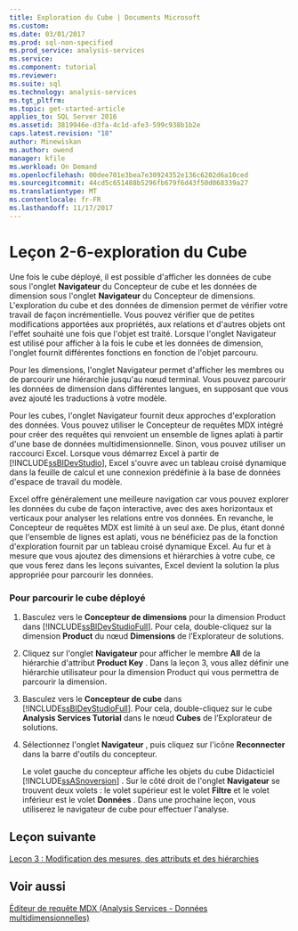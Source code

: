 ```yaml
---
title: Exploration du Cube | Documents Microsoft
ms.custom: 
ms.date: 03/01/2017
ms.prod: sql-non-specified
ms.prod_service: analysis-services
ms.service: 
ms.component: tutorial
ms.reviewer: 
ms.suite: sql
ms.technology: analysis-services
ms.tgt_pltfrm: 
ms.topic: get-started-article
applies_to: SQL Server 2016
ms.assetid: 3819946e-d3fa-4c1d-afe3-599c938b1b2e
caps.latest.revision: "18"
author: Minewiskan
ms.author: owend
manager: kfile
ms.workload: On Demand
ms.openlocfilehash: 00dee701e3bea7e30924352e136c6202d6a10ced
ms.sourcegitcommit: 44cd5c651488b5296fb679f6d43f50d068339a27
ms.translationtype: MT
ms.contentlocale: fr-FR
ms.lasthandoff: 11/17/2017
---
```

# <a name="lesson-2-6---browsing-the-cube"></a>Leçon 2-6-exploration du Cube
Une fois le cube déployé, il est possible d'afficher les données de cube sous l'onglet **Navigateur** du Concepteur de cube et les données de dimension sous l'onglet **Navigateur** du Concepteur de dimensions. L'exploration du cube et des données de dimension permet de vérifier votre travail de façon incrémentielle. Vous pouvez vérifier que de petites modifications apportées aux propriétés, aux relations et d'autres objets ont l'effet souhaité une fois que l'objet est traité. Lorsque l'onglet Navigateur est utilisé pour afficher à la fois le cube et les données de dimension, l'onglet fournit différentes fonctions en fonction de l'objet parcouru.  
  
Pour les dimensions, l'onglet Navigateur permet d'afficher les membres ou de parcourir une hiérarchie jusqu'au nœud terminal. Vous pouvez parcourir les données de dimension dans différentes langues, en supposant que vous avez ajouté les traductions à votre modèle.  
  
Pour les cubes, l'onglet Navigateur fournit deux approches d'exploration des données. Vous pouvez utiliser le Concepteur de requêtes MDX intégré pour créer des requêtes qui renvoient un ensemble de lignes aplati à partir d'une base de données multidimensionnelle. Sinon, vous pouvez utiliser un raccourci Excel. Lorsque vous démarrez Excel à partir de [!INCLUDE[ssBIDevStudio](../includes/ssbidevstudio-md.md)], Excel s'ouvre avec un tableau croisé dynamique dans la feuille de calcul et une connexion prédéfinie à la base de données d'espace de travail du modèle.  
  
Excel offre généralement une meilleure navigation car vous pouvez explorer les données du cube de façon interactive, avec des axes horizontaux et verticaux pour analyser les relations entre vos données. En revanche, le Concepteur de requêtes MDX est limité à un seul axe. De plus, étant donné que l'ensemble de lignes est aplati, vous ne bénéficiez pas de la fonction d'exploration fournit par un tableau croisé dynamique Excel. Au fur et à mesure que vous ajoutez des dimensions et hiérarchies à votre cube, ce que vous ferez dans les leçons suivantes, Excel devient la solution la plus appropriée pour parcourir les données.  
  
### <a name="to-browse-the-deployed-cube"></a>Pour parcourir le cube déployé  
  
1.  Basculez vers le **Concepteur de dimensions** pour la dimension Product dans [!INCLUDE[ssBIDevStudioFull](../includes/ssbidevstudiofull-md.md)]. Pour cela, double-cliquez sur la dimension **Product** du nœud **Dimensions** de l’Explorateur de solutions.  
  
2.  Cliquez sur l'onglet **Navigateur** pour afficher le membre **All** de la hiérarchie d'attribut **Product Key** . Dans la leçon 3, vous allez définir une hiérarchie utilisateur pour la dimension Product qui vous permettra de parcourir la dimension.  
  
3.  Basculez vers le **Concepteur de cube** dans [!INCLUDE[ssBIDevStudioFull](../includes/ssbidevstudiofull-md.md)]. Pour cela, double-cliquez sur le cube **Analysis Services Tutorial** dans le nœud **Cubes** de l’Explorateur de solutions.  
  
4.  Sélectionnez l'onglet **Navigateur** , puis cliquez sur l'icône **Reconnecter** dans la barre d'outils du concepteur.  
  
    Le volet gauche du concepteur affiche les objets du cube Didacticiel [!INCLUDE[ssASnoversion](../includes/ssasnoversion-md.md)] . Sur le côté droit de l'onglet **Navigateur** se trouvent deux volets : le volet supérieur est le volet **Filtre** et le volet inférieur est le volet **Données** . Dans une prochaine leçon, vous utiliserez le navigateur de cube pour effectuer l'analyse.  
  
## <a name="next-lesson"></a>Leçon suivante  
[Leçon 3 : Modification des mesures, des attributs et des hiérarchies](../analysis-services/lesson-3-modifying-measures-attributes-and-hierarchies.md)  
  
## <a name="see-also"></a>Voir aussi  
[Éditeur de requête MDX &#40;Analysis Services - Données multidimensionnelles&#41;](http://msdn.microsoft.com/library/777f2c23-1c1c-4b72-9d19-48a4866551f8)  
  
  
  
